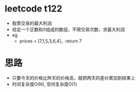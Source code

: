 # leetcode t122
- 股票交易的最大利润
- 给定一个正数和0组成的数组，不限交易次数，求最大利润
- eg
    - prices = [7,1,5,3,6,4]，return 7

# 思路
- 只要今天的价格比昨天的价格高，就把两天的差价累加到结果上
- 时间复杂度O(N), 空间复杂度O(1）